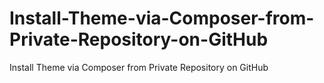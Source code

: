 # Install-Theme-via-Composer-from-Private-Repository-on-GitHub
Install Theme via Composer from Private Repository on GitHub
